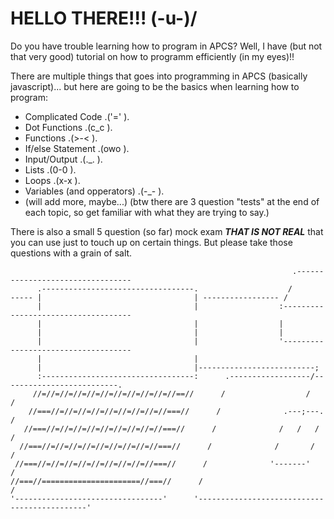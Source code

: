 # HELLO THERE!!! (-u-)/
Do you have trouble learning how to program in APCS? Well, I have (but not that very good) tutorial on how to programm efficiently (in my eyes)!!

There are multiple things that goes into programming in APCS (basically javascript)... but here are going to be the basics when learning how to program:
- Complicated Code .('=' ).
- Dot Functions .(c_c ).
- Functions .(>-< ).
- If/else Statement .(owo ).
- Input/Output .(._. ).
- Lists .(0-0 ).
- Loops .(x-x ).
- Variables (and opperators) .(-_- ).
- (will add more, maybe...)
(btw there are 3 question "tests" at the end of each topic, so get familiar with what they are trying to say.)

There is also a small 5 question (so far) mock exam ***THAT IS NOT REAL*** that you can use just to touch up on certain things. But please take those questions with a grain of salt.



```
                                                               .---------------------------------
      .----------------------------------.                    /                                   
----- |                                  | ----------------- /                                    
      |                                  |                  :------------------------------------
      |                                  |                  |                                    
      |                                  |                  |                                    
      |                                  |                  '------------------------------------
      |                                  |
      |                                  |--------------------------;
      :----------------------------------:      .------------------/--------------------------.
     //=//=//=//=//=//=//=//=//=//=//==//      /                  /                          /
    //===//=//=//=//=//=//=//=//=//===//      /              .---;---.                      /
   //===//=//=//=//=//=//=//=//=//===//      /              /   /   /                      /
  //===//=//=//=//=//=//=//=//=//===//      /              /       /                      /
 //===//=//=//=//=//=//=//=//=//===//      /              '-------'                      /
//===//======================//===//      /                                             /
'---------------------------------'      '---------------------------------------------'
```
